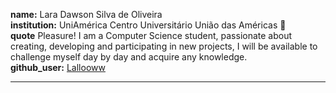 **name:** Lara Dawson Silva de Oliveira
 <br />
**institution:** UniAmérica Centro Universitário União das Américas 🚩
 <br />
**quote** Pleasure! I am a Computer Science student, passionate about creating, developing and participating in new projects, I will be available to challenge myself day by day and acquire any knowledge.
 <br />
**github_user:** [Lallooww](https://github.com/Lallooww)

---
